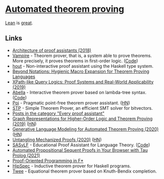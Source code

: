 # [Automated theorem proving](https://en.wikipedia.org/wiki/Automated_theorem_proving)

[Lean](lean.md) is [great](https://www.youtube.com/watch?v=Dp-mQ3HxgDE).

## Links

- [Architecture of proof assistants (2018)](https://jiggerwit.wordpress.com/2018/04/14/the-architecture-of-proof-assistants/)
- [Vampire](https://vprover.github.io/) - Theorem prover, that is, a system able to prove theorems. More precisely, it proves theorems in first-order logic. ([Code](https://github.com/vprover/vampire))
- [hout](https://github.com/ivanbakel/hout-prover) - Non-interactive proof assistant using the Haskell type system.
- [Beyond Notations: Hygienic Macro Expansion for Theorem Proving Languages](https://arxiv.org/pdf/2001.10490.pdf)
- [XPath-like Query Logics: Proof Systems and Real-World Applicability (2019)](https://tel.archives-ouvertes.fr/tel-02276423/document)
- [Abella](http://abella-prover.org/) - Interactive theorem prover based on lambda-tree syntax. ([Code](https://github.com/abella-prover/abella))
- [Poi](https://github.com/advancedresearch/poi) - Pragmatic point-free theorem prover assistant. ([HN](https://news.ycombinator.com/item?id=23193859))
- [STP](https://github.com/stp/stp) - Simple Theorem Prover, an efficient SMT solver for bitvectors.
- [Posts in the category "Every proof assistant"](http://math.andrej.com/category/every-proof-assistant/)
- [Graph Representations for Higher-Order Logic and Theorem Proving (2019)](https://arxiv.org/abs/1905.10006) ([HN](https://news.ycombinator.com/item?id=24389058))
- [Generative Language Modeling for Automated Theorem Proving (2020)](https://arxiv.org/abs/2009.03393) ([HN](https://news.ycombinator.com/item?id=24420874))
- [Untangling Mechanized Proofs (2020)](https://plv.csail.mit.edu/blog/alectryon.html) ([HN](https://news.ycombinator.com/item?id=25148370))
- [SASyLF](http://www.cs.cmu.edu/~aldrich/SASyLF/) - Educational Proof Assistant for Language Theory. ([Code](https://github.com/boyland/sasylf))
- [Automated Propositional Sequent Proofs in Your Browser with Tau Prolog (2021)](https://www.philipzucker.com/javascript-automated-proving/)
- [Proof-Oriented Programming in F\*](http://www.fstar-lang.org/tutorial/)
- [HipSpec](https://github.com/danr/hipspec) - Inductive theorem prover for Haskell programs.
- [Twee](https://github.com/nick8325/twee) - Equational theorem prover based on Knuth-Bendix completion.
